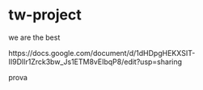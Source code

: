 # tw-project
<p> we are the best</p>
<p>https://docs.google.com/document/d/1dHDpgHEKXSIT-II9DIlr1Zrck3bw_Js1ETM8vEIbqP8/edit?usp=sharing</p>
prova
